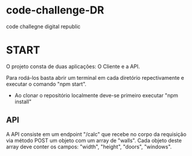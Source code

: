 # code-challenge-DR
code challegne digital republic

# START

O projeto consta de duas aplicações: O Cliente e a API.

Para rodá-los basta abrir um terminal em cada diretório repectivamente e executar o comando "npm start".

* Ao clonar o repositório localmente deve-se primeiro executar "npm install"


## API

A API consiste em um endpoint "/calc" que recebe no corpo da requisição via método POST um objeto com um array de "walls". Cada objeto deste array deve conter os campos: "width", "height", "doors", "windows".
